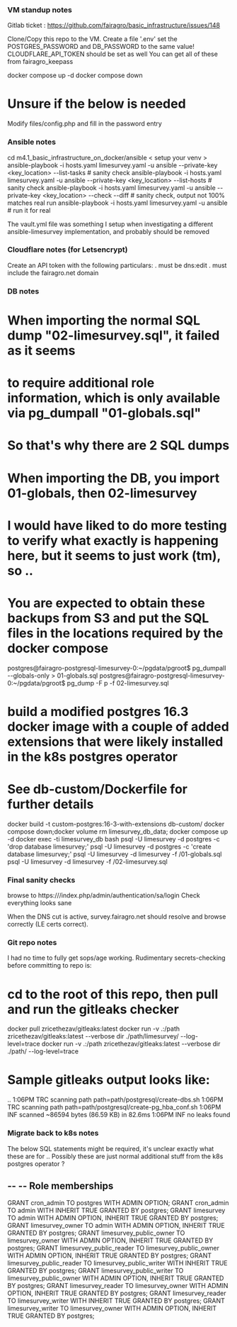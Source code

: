 ###  VM standup notes

Gitlab ticket : https://github.com/fairagro/basic_infrastructure/issues/148

Clone/Copy this repo to the VM. 
Create a file '.env'
set the POSTGRES_PASSWORD and DB_PASSWORD to the same value!
CLOUDFLARE_API_TOKEN should be set as well
You can get all of these from fairagro_keepass

docker compose up -d
docker compose down

# Unsure if the below is needed
Modify files/config.php and fill in the password entry

### Ansible notes
cd m4.1_basic_infrastructure_on_docker/ansible
< setup your venv >
ansible-playbook -i hosts.yaml limesurvey.yaml -u ansible --private-key <key_location> --list-tasks # sanity check
ansible-playbook -i hosts.yaml limesurvey.yaml -u ansible --private-key <key_location> --list-hosts # sanity check
ansible-playbook -i hosts.yaml limesurvey.yaml -u ansible --private-key <key_location> --check --diff  # sanity check, output not 100% matches real run
ansible-playbook -i hosts.yaml limesurvey.yaml -u ansible # run it for real

The vault.yml file was something I setup when investigating a different ansible-limesurvey implementation, and probably should be removed

### Cloudflare notes (for Letsencrypt)

Create an API token with the following particulars:
. must be dns:edit
. must include the fairagro.net domain

### DB notes

# When importing the normal SQL dump "02-limesurvey.sql", it failed as it seems 
# to require additional role information, which is only available via pg_dumpall "01-globals.sql"
# So that's why there are 2 SQL dumps
# When importing the DB, you import 01-globals, then 02-limesurvey
# I would have liked to do more testing to verify what exactly is happening here, but it seems to just work (tm), so ..
# You are expected to obtain these backups from S3 and put the SQL files in the locations required by the docker compose

postgres@fairagro-postgresql-limesurvey-0:~/pgdata/pgroot$ pg_dumpall --globals-only > 01-globals.sql
postgres@fairagro-postgresql-limesurvey-0:~/pgdata/pgroot$ pg_dump -F p -f 02-limesurvey.sql

# build a modified postgres 16.3 docker image with a couple of added extensions that were likely installed in the k8s postgres operator
# See db-custom/Dockerfile for further details
docker build -t custom-postgres:16-3-with-extensions db-custom/
docker compose down;docker volume rm limesurvey_db_data; docker compose up -d
docker exec -ti limesurvey_db bash
psql -U limesurvey -d postgres -c 'drop database limesurvey;'
psql -U limesurvey -d postgres -c 'create database limesurvey;'
psql -U limesurvey -d limesurvey -f /01-globals.sql
psql -U limesurvey -d limesurvey -f /02-limesurvey.sql

### Final sanity checks

browse to 
https://<IP>/index.php/admin/authentication/sa/login
Check everything looks sane

When the DNS cut is active, survey.fairagro.net should resolve and browse correctly (LE certs correct).

### Git repo notes

I had no time to fully get sops/age working.
Rudimentary secrets-checking before committing to repo is:

# cd to the root of this repo, then pull and run the gitleaks checker
docker pull zricethezav/gitleaks:latest
docker run -v .:/path zricethezav/gitleaks:latest --verbose dir ./path/limesurvey/ --log-level=trace
docker run -v .:/path zricethezav/gitleaks:latest --verbose dir ./path/ --log-level=trace

# Sample gitleaks output looks like:
..
1:06PM TRC scanning path path=path/postgresql/create-dbs.sh
1:06PM TRC scanning path path=path/postgresql/create-pg_hba_conf.sh
1:06PM INF scanned ~86594 bytes (86.59 KB) in 82.6ms
1:06PM INF no leaks found

### Migrate back to k8s notes

The below SQL statements might be required, it's unclear exactly what these are for ..
Possibly these are just normal additional stuff from the k8s postgres operator ?

--
-- Role memberships
--

GRANT cron_admin TO postgres WITH ADMIN OPTION;
GRANT cron_admin TO admin WITH INHERIT TRUE GRANTED BY postgres;
GRANT limesurvey TO admin WITH ADMIN OPTION, INHERIT TRUE GRANTED BY postgres;
GRANT limesurvey_owner TO admin WITH ADMIN OPTION, INHERIT TRUE GRANTED BY postgres;
GRANT limesurvey_public_owner TO limesurvey_owner WITH ADMIN OPTION, INHERIT TRUE GRANTED BY postgres;
GRANT limesurvey_public_reader TO limesurvey_public_owner WITH ADMIN OPTION, INHERIT TRUE GRANTED BY postgres;
GRANT limesurvey_public_reader TO limesurvey_public_writer WITH INHERIT TRUE GRANTED BY postgres;
GRANT limesurvey_public_writer TO limesurvey_public_owner WITH ADMIN OPTION, INHERIT TRUE GRANTED BY postgres;
GRANT limesurvey_reader TO limesurvey_owner WITH ADMIN OPTION, INHERIT TRUE GRANTED BY postgres;
GRANT limesurvey_reader TO limesurvey_writer WITH INHERIT TRUE GRANTED BY postgres;
GRANT limesurvey_writer TO limesurvey_owner WITH ADMIN OPTION, INHERIT TRUE GRANTED BY postgres;
